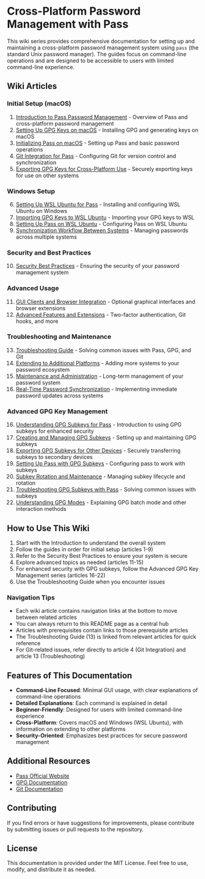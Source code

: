 # Cross-Platform Password Management with Pass

This wiki series provides comprehensive documentation for setting up and maintaining a cross-platform password management system using `pass` (the standard Unix password manager). The guides focus on command-line operations and are designed to be accessible to users with limited command-line experience.

## Wiki Articles

### Initial Setup (macOS)

1. [Introduction to Pass Password Management](01_Introduction_to_Pass.md) - Overview of Pass and cross-platform password management
2. [Setting Up GPG Keys on macOS](02_Setting_Up_GPG_Keys_on_macOS.md) - Installing GPG and generating keys on macOS
3. [Initializing Pass on macOS](03_Initializing_Pass_on_macOS.md) - Setting up Pass and basic password operations
4. [Git Integration for Pass](04_Git_Integration_for_Pass.md) - Configuring Git for version control and synchronization
5. [Exporting GPG Keys for Cross-Platform Use](05_Exporting_GPG_Keys_for_Cross_Platform_Use.md) - Securely exporting keys for use on other systems

### Windows Setup

6. [Setting Up WSL Ubuntu for Pass](06_Setting_Up_WSL_Ubuntu_for_Pass.md) - Installing and configuring WSL Ubuntu on Windows
7. [Importing GPG Keys to WSL Ubuntu](07_Importing_GPG_Keys_to_WSL_Ubuntu.md) - Importing your GPG keys to WSL
8. [Setting Up Pass on WSL Ubuntu](08_Setting_Up_Pass_on_WSL_Ubuntu.md) - Configuring Pass on WSL Ubuntu
9. [Synchronization Workflow Between Systems](09_Synchronization_Workflow_Between_Systems.md) - Managing passwords across multiple systems

### Security and Best Practices

10. [Security Best Practices](10_Security_Best_Practices.md) - Ensuring the security of your password management system

### Advanced Usage

11. [GUI Clients and Browser Integration](11_GUI_Clients_and_Browser_Integration.md) - Optional graphical interfaces and browser extensions
12. [Advanced Features and Extensions](12_Advanced_Features_and_Extensions.md) - Two-factor authentication, Git hooks, and more

### Troubleshooting and Maintenance

13. [Troubleshooting Guide](13_Troubleshooting_Guide.md) - Solving common issues with Pass, GPG, and Git
14. [Extending to Additional Platforms](14_Extending_to_Additional_Platforms.md) - Adding more systems to your password ecosystem
15. [Maintenance and Administration](15_Maintenance_and_Administration.md) - Long-term management of your password system
16. [Real-Time Password Synchronization](16_Real_Time_Password_Synchronization.md) - Implementing immediate password updates across systems

### Advanced GPG Key Management

16. [Understanding GPG Subkeys for Pass](gpg_subkeys/16_Understanding_GPG_Subkeys_for_Pass.md) - Introduction to using GPG subkeys for enhanced security
17. [Creating and Managing GPG Subkeys](gpg_subkeys/17_Creating_and_Managing_GPG_Subkeys.md) - Setting up and maintaining GPG subkeys
18. [Exporting GPG Subkeys for Other Devices](gpg_subkeys/18_Exporting_GPG_Subkeys_for_Other_Devices.md) - Securely transferring subkeys to secondary devices
19. [Setting Up Pass with GPG Subkeys](gpg_subkeys/19_Setting_Up_Pass_with_GPG_Subkeys.md) - Configuring pass to work with subkeys
20. [Subkey Rotation and Maintenance](gpg_subkeys/20_Subkey_Rotation_and_Maintenance.md) - Managing subkey lifecycle and rotation
21. [Troubleshooting GPG Subkeys with Pass](gpg_subkeys/21_Troubleshooting_GPG_Subkeys_with_Pass.md) - Solving common issues with subkeys
22. [Understanding GPG Modes](gpg_subkeys/22_Understanding_GPG_Modes.md) - Explaining GPG batch mode and other interaction methods

## How to Use This Wiki

1. Start with the Introduction to understand the overall system
2. Follow the guides in order for initial setup (articles 1-9)
3. Refer to the Security Best Practices to ensure your system is secure
4. Explore advanced topics as needed (articles 11-15)
5. For enhanced security with GPG subkeys, follow the Advanced GPG Key Management series (articles 16-22)
6. Use the Troubleshooting Guide when you encounter issues

### Navigation Tips

- Each wiki article contains navigation links at the bottom to move between related articles
- You can always return to this README page as a central hub
- Articles with prerequisites contain links to those prerequisite articles
- The Troubleshooting Guide (13) is linked from relevant articles for quick reference
- For Git-related issues, refer directly to article 4 (Git Integration) and article 13 (Troubleshooting)

## Features of This Documentation

- **Command-Line Focused**: Minimal GUI usage, with clear explanations of command-line operations
- **Detailed Explanations**: Each command is explained in detail
- **Beginner-Friendly**: Designed for users with limited command-line experience
- **Cross-Platform**: Covers macOS and Windows (WSL Ubuntu), with information on extending to other platforms
- **Security-Oriented**: Emphasizes best practices for secure password management

## Additional Resources

- [Pass Official Website](https://www.passwordstore.org/)
- [GPG Documentation](https://gnupg.org/documentation/)
- [Git Documentation](https://git-scm.com/doc)

## Contributing

If you find errors or have suggestions for improvements, please contribute by submitting issues or pull requests to the repository.

## License

This documentation is provided under the MIT License. Feel free to use, modify, and distribute it as needed.
